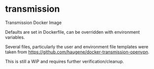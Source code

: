# transmission
Transmission Docker Image

Defaults are set in Dockerfile, can be overridden with environment variables.

Several files, particularly the user and environment file templates were taken from https://github.com/haugene/docker-transmission-openvpn.

This is still a WiP and requires further verification/cleanup.
